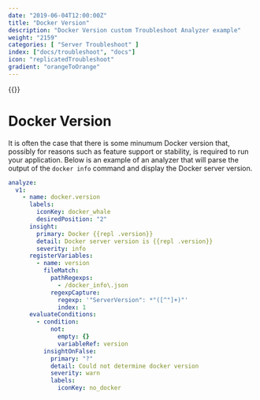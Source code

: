 ```yaml
---
date: "2019-06-04T12:00:00Z"
title: "Docker Version"
description: "Docker Version custom Troubleshoot Analyzer example"
weight: "2159"
categories: [ "Server Troubleshoot" ]
index: ["docs/troubleshoot", "docs"]
icon: "replicatedTroubleshoot"
gradient: "orangeToOrange"
---
```


{{<legacynotice>}}

# Docker Version

It is often the case that there is some minumum Docker version that, possibly for reasons such as feature support or stability, is required to run your application. Below is an example of an analyzer that will parse the output of the `docker info` command and display the Docker server version.

```yaml
analyze:
  v1:
    - name: docker.version
      labels:
        iconKey: docker_whale
        desiredPosition: "2"
      insight:
        primary: Docker {{repl .version}}
        detail: Docker server version is {{repl .version}}
        severity: info
      registerVariables:
        - name: version
          fileMatch:
            pathRegexps:
              - /docker_info\.json
            regexpCapture:
              regexp: '"ServerVersion": *"([^"]+)"'
              index: 1
      evaluateConditions:
        - condition:
            not:
              empty: {}
              variableRef: version
          insightOnFalse:
            primary: "?"
            detail: Could not determine docker version
            severity: warn
            labels:
              iconKey: no_docker
```
